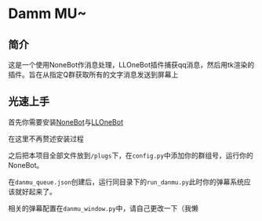 # Damm MU~

## 简介

这是一个使用NoneBot作消息处理，LLOneBot插件捕获qq消息，然后用tk渲染的插件。旨在从指定Q群获取所有的文字消息发送到屏幕上

## 光速上手

首先你需要安装[NoneBot](https://nonebot.dev/docs)与[LLOneBot](https://llonebot.com/zh-CN/guide/getting-started)

在这里不再赘述安装过程

之后把本项目全部文件放到`/plugs`下，在`config.py`中添加你的群组号，运行你的NoneBot。

在`danmu_queue.json`创建后，运行同目录下的`run_danmu.py`此时你的弹幕系统应该就好起来了。

相关的弹幕配置在`danmu_window.py`中，请自己更改一下（我懒